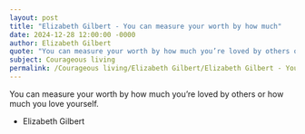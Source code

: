 ```yaml
---
layout: post
title: "Elizabeth Gilbert - You can measure your worth by how much"
date: 2024-12-28 12:00:00 -0000
author: Elizabeth Gilbert
quote: "You can measure your worth by how much you’re loved by others or how much you love yourself."
subject: Courageous living
permalink: /Courageous living/Elizabeth Gilbert/Elizabeth Gilbert - You can measure your worth by how much
---
```


You can measure your worth by how much you’re loved by others or how much you love yourself.

- Elizabeth Gilbert
